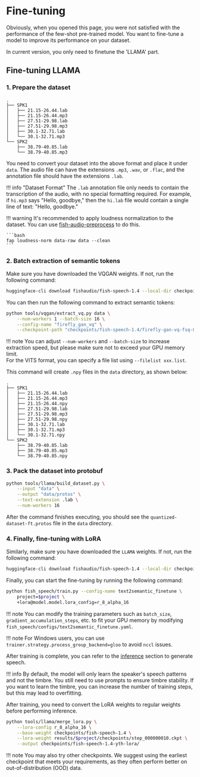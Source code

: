 # Fine-tuning

Obviously, when you opened this page, you were not satisfied with the performance of the few-shot pre-trained model. You want to fine-tune a model to improve its performance on your dataset.

In current version, you only need to finetune the 'LLAMA' part.

## Fine-tuning LLAMA
### 1. Prepare the dataset

```
.
├── SPK1
│   ├── 21.15-26.44.lab
│   ├── 21.15-26.44.mp3
│   ├── 27.51-29.98.lab
│   ├── 27.51-29.98.mp3
│   ├── 30.1-32.71.lab
│   └── 30.1-32.71.mp3
└── SPK2
    ├── 38.79-40.85.lab
    └── 38.79-40.85.mp3
```

You need to convert your dataset into the above format and place it under `data`. The audio file can have the extensions `.mp3`, `.wav`, or `.flac`, and the annotation file should have the extensions `.lab`.

!!! info "Dataset Format"
    The `.lab` annotation file only needs to contain the transcription of the audio, with no special formatting required. For example, if `hi.mp3` says "Hello, goodbye," then the `hi.lab` file would contain a single line of text: "Hello, goodbye."

!!! warning
    It's recommended to apply loudness normalization to the dataset. You can use [fish-audio-preprocess](https://github.com/fishaudio/audio-preprocess) to do this.

    ```bash
    fap loudness-norm data-raw data --clean
    ```


### 2. Batch extraction of semantic tokens

Make sure you have downloaded the VQGAN weights. If not, run the following command:

```bash
huggingface-cli download fishaudio/fish-speech-1.4 --local-dir checkpoints/fish-speech-1.4
```

You can then run the following command to extract semantic tokens:

```bash
python tools/vqgan/extract_vq.py data \
    --num-workers 1 --batch-size 16 \
    --config-name "firefly_gan_vq" \
    --checkpoint-path "checkpoints/fish-speech-1.4/firefly-gan-vq-fsq-8x1024-21hz-generator.pth"
```

!!! note
    You can adjust `--num-workers` and `--batch-size` to increase extraction speed, but please make sure not to exceed your GPU memory limit.  
    For the VITS format, you can specify a file list using `--filelist xxx.list`.

This command will create `.npy` files in the `data` directory, as shown below:

```
.
├── SPK1
│   ├── 21.15-26.44.lab
│   ├── 21.15-26.44.mp3
│   ├── 21.15-26.44.npy
│   ├── 27.51-29.98.lab
│   ├── 27.51-29.98.mp3
│   ├── 27.51-29.98.npy
│   ├── 30.1-32.71.lab
│   ├── 30.1-32.71.mp3
│   └── 30.1-32.71.npy
└── SPK2
    ├── 38.79-40.85.lab
    ├── 38.79-40.85.mp3
    └── 38.79-40.85.npy
```

### 3. Pack the dataset into protobuf

```bash
python tools/llama/build_dataset.py \
    --input "data" \
    --output "data/protos" \
    --text-extension .lab \
    --num-workers 16
```

After the command finishes executing, you should see the `quantized-dataset-ft.protos` file in the `data` directory.

### 4. Finally, fine-tuning with LoRA

Similarly, make sure you have downloaded the `LLAMA` weights. If not, run the following command:

```bash
huggingface-cli download fishaudio/fish-speech-1.4 --local-dir checkpoints/fish-speech-1.4
```

Finally, you can start the fine-tuning by running the following command:

```bash
python fish_speech/train.py --config-name text2semantic_finetune \
    project=$project \
    +lora@model.model.lora_config=r_8_alpha_16
```

!!! note
    You can modify the training parameters such as `batch_size`, `gradient_accumulation_steps`, etc. to fit your GPU memory by modifying `fish_speech/configs/text2semantic_finetune.yaml`.

!!! note
    For Windows users, you can use `trainer.strategy.process_group_backend=gloo` to avoid `nccl` issues.

After training is complete, you can refer to the [inference](inference.md) section to generate speech.

!!! info
    By default, the model will only learn the speaker's speech patterns and not the timbre. You still need to use prompts to ensure timbre stability.
    If you want to learn the timbre, you can increase the number of training steps, but this may lead to overfitting.

After training, you need to convert the LoRA weights to regular weights before performing inference.

```bash
python tools/llama/merge_lora.py \
	--lora-config r_8_alpha_16 \
	--base-weight checkpoints/fish-speech-1.4 \
	--lora-weight results/$project/checkpoints/step_000000010.ckpt \
	--output checkpoints/fish-speech-1.4-yth-lora/
```
!!! note
    You may also try other checkpoints. We suggest using the earliest checkpoint that meets your requirements, as they often perform better on out-of-distribution (OOD) data.
